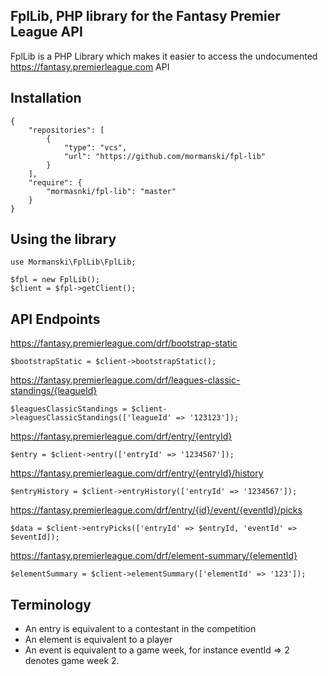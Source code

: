 FplLib, PHP library for the Fantasy Premier League API
-------------------------------------------------------

FplLib is a PHP Library which makes it easier to access the 
undocumented https://fantasy.premierleague.com API

## Installation

    {
        "repositories": [
            {
                "type": "vcs",
                "url": "https://github.com/mormanski/fpl-lib"
            }
        ],
        "require": {
            "mormasnki/fpl-lib": "master"
        }
    }

## Using the library

    use Mormanski\FplLib\FplLib;

    $fpl = new FplLib();
    $client = $fpl->getClient();

## API Endpoints

https://fantasy.premierleague.com/drf/bootstrap-static
    
    $bootstrapStatic = $client->bootstrapStatic();

https://fantasy.premierleague.com/drf/leagues-classic-standings/{leagueId}

    $leaguesClassicStandings = $client->leaguesClassicStandings(['leagueId' => '123123']);

https://fantasy.premierleague.com/drf/entry/{entryId}
        
    $entry = $client->entry(['entryId' => '1234567']);

https://fantasy.premierleague.com/drf/entry/{entryId}/history

    $entryHistory = $client->entryHistory(['entryId' => '1234567']);
    
https://fantasy.premierleague.com/drf/entry/{id}/event/{eventId}/picks

    $data = $client->entryPicks(['entryId' => $entryId, 'eventId' => $eventId]);

https://fantasy.premierleague.com/drf/element-summary/{elementId}

    $elementSummary = $client->elementSummary(['elementId' => '123']);
    
## Terminology

* An entry is equivalent to a contestant in the competition
* An element is equivalent to a player
* An event is equivalent to a game week, for instance eventId => 2 denotes game week 2.